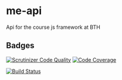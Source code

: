 # me-api

Api for the course js framework at BTH

## Badges

[![Scrutinizer Code Quality](https://scrutinizer-ci.com/g/persla/me-api/badges/quality-score.png?b=master)](https://scrutinizer-ci.com/g/persla/me-api/?branch=master)
[![Code Coverage](https://scrutinizer-ci.com/g/persla/me-api/badges/coverage.png?b=master)](https://scrutinizer-ci.com/g/persla/me-api/?branch=master)

[![Build Status](https://travis-ci.com/persla/me-api.svg?branch=master)](https://travis-ci.com/persla/me-api)
